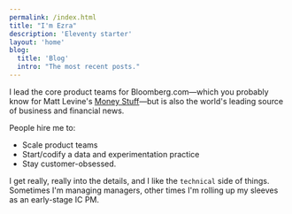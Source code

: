 ```yaml
---
permalink: /index.html
title: "I'm Ezra"
description: 'Eleventy starter'
layout: 'home'
blog:
  title: 'Blog'
  intro: "The most recent posts."
---
```


I lead the core product teams for Bloomberg.com—which you probably know for Matt Levine's [Money Stuff](https://www.nytimes.com/2020/10/08/business/matt-levine-bloomberg.html)—but is also the world's leading source of business and financial news.

People hire me to:
- Scale product teams
- Start/codify a data and experimentation practice
- Stay customer-obsessed.

I get really, really into the details, and I like the `technical` side of things. Sometimes I'm managing managers, other times I'm rolling up my sleeves as an early-stage IC PM.